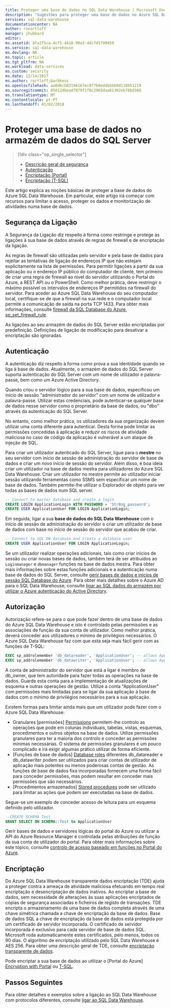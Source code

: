 ```yaml
---
title: Proteger uma base de dados no SQL Data Warehouse | Microsoft Docs
description: "Sugestões para proteger uma base de dados no Azure SQL Data Warehouse para desenvolver soluções."
services: sql-data-warehouse
documentationcenter: NA
author: ronortloff
manager: jhubbard
editor: 
ms.assetid: 8fa2f5ca-4cf5-4418-99a2-4dc745799850
ms.service: sql-data-warehouse
ms.devlang: NA
ms.topic: article
ms.tgt_pltfrm: NA
ms.workload: data-services
ms.custom: security
ms.date: 12/14/2017
ms.author: rortloff;barbkess
ms.openlocfilehash: aa0d6cb03196167ec077b0ed4bbbb9d118951219
ms.sourcegitcommit: 85012dbead7879f1f6c2965daa61302eb78bd366
ms.translationtype: MT
ms.contentlocale: pt-PT
ms.lasthandoff: 01/02/2018
---
```

# <a name="secure-a-database-in-sql-data-warehouse"></a>Proteger uma base de dados no armazém de dados do SQL Server
> [!div class="op_single_selector"]
> * [Descrição geral de segurança](sql-data-warehouse-overview-manage-security.md)
> * [Autenticação](sql-data-warehouse-authentication.md)
> * [Encriptação (Portal)](sql-data-warehouse-encryption-tde.md)
> * [Encriptação (T-SQL)](sql-data-warehouse-encryption-tde-tsql.md)
> 
> 

Este artigo explica as noções básicas de proteger a base de dados do Azure SQL Data Warehouse. Em particular, este artigo irá começar com recursos para limitar o acesso, proteger os dados e monitorização de atividades numa base de dados.

## <a name="connection-security"></a>Segurança da Ligação
A Segurança da Ligação diz respeito à forma como restringe e protege as ligações à sua base de dados através de regras de firewall e de encriptação da ligação.

As regras de firewall são utilizadas pelo servidor e pela base de dados para rejeitar as tentativas de ligação de endereços IP que não estejam explicitamente na lista de permissões. Para permitir ligações a partir da sua aplicação ou o endereço IP público do computador de cliente, tem primeiro de criar uma regra de firewall ao nível do servidor utilizando o Portal do Azure, a REST API ou o PowerShell. Como melhor prática, deve restringir o máximo possível os intervalos de endereços IP permitidos na firewall do servidor.  Para aceder ao Azure SQL Data Warehouse do seu computador local, certifique-se de que a firewall na sua rede e o computador local permite a comunicação de saída na porta TCP 1433.  Para obter mais informações, consulte [firewall da SQL Database do Azure][Azure SQL Database firewall], [sp_set_firewall_rule][sp_set_firewall_rule].

As ligações ao seu armazém de dados do SQL Server estão encriptadas por predefinição.  Definições de ligação de modificação para desativar a encriptação são ignoradas.

## <a name="authentication"></a>Autenticação
A autenticação diz respeito à forma como prova a sua identidade quando se liga à base de dados. Atualmente, o armazém de dados do SQL Server suporta autenticação do SQL Server com um nome de utilizador e palavra-passe, bem como um Azure Active Directory. 

Quando criou o servidor lógico para a sua base de dados, especificou um início de sessão "administrador do servidor" com um nome de utilizador e palavra-passe. Utilizar estas credenciais, pode autenticar-se qualquer base de dados nesse servidor como o proprietário da base de dados, ou "dbo" através da autenticação do SQL Server.

No entanto, como melhor prática, os utilizadores da sua organização devem utilizar uma conta diferente para autenticar. Desta forma pode limitar as permissões concedidas à aplicação e reduzir os riscos de atividade maliciosa no caso de código da aplicação é vulnerável a um ataque de injeção de SQL. 

Para criar um utilizador autenticado do SQL Server, ligue para o **mestre** no seu servidor com início de sessão de administração do servidor de base de dados e criar um novo início de sessão do servidor.  Além disso, é boa ideia criar um utilizador na base de dados mestra para utilizadores do Azure SQL Data Warehouse. Criar um utilizador no mestre permite ao utilizador iniciar sessão utilizando ferramentas como SSMS sem especificar um nome de base de dados.  Também permite-lhe utilizar o Explorador de objeto para ver todas as bases de dados num SQL server.

```sql
-- Connect to master database and create a login
CREATE LOGIN ApplicationLogin WITH PASSWORD = 'Str0ng_password';
CREATE USER ApplicationUser FOR LOGIN ApplicationLogin;
```

Em seguida, ligar a sua **base de dados do SQL Data Warehouse** com o início de sessão de administração do servidor e criar um utilizador de base de dados com base no início de sessão do servidor que acabou de criar.

```sql
-- Connect to SQL DW database and create a database user
CREATE USER ApplicationUser FOR LOGIN ApplicationLogin;
```

Se um utilizador realizar operações adicionais, tais como criar inícios de sessão ou criar novas bases de dados, também terá de ser atribuídos ao `Loginmanager` e `dbmanager` funções na base de dados mestra. Para obter mais informações sobre estas funções adicionais e a autenticação numa base de dados do SQL Server, consulte [gerir bases de dados e inícios de sessão SQL Database do Azure][Managing databases and logins in Azure SQL Database].  Para obter mais detalhes sobre o Azure AD para o SQL Data Warehouse, consulte [ligar ao SQL dados do armazém por utilizar o Azure autenticação do Active Directory][Connecting to SQL Data Warehouse By Using Azure Active Directory Authentication].

## <a name="authorization"></a>Autorização
Autorização refere-se para o que pode fazer dentro de uma base de dados do Azure SQL Data Warehouse e isto é controlado pelas permissões e as associações de função da sua conta de utilizador. Como melhor prática, deverá conceder aos utilizadores o mínimo de privilégios necessários. O Azure SQL Data Warehouse faz com que esta seja mais fácil gerir com as funções de T-SQL:

```sql
EXEC sp_addrolemember 'db_datareader', 'ApplicationUser'; -- allows ApplicationUser to read data
EXEC sp_addrolemember 'db_datawriter', 'ApplicationUser'; -- allows ApplicationUser to write data
```

A conta de administrador do servidor que está a ligar é membro de db_owner, que tem autoridade para fazer todas as operações na base de dados. Guarde esta conta para a implementação de atualizações de esquema e outras operações de gestão. Utilize a conta "ApplicationUser" com permissões mais limitadas para se ligar da sua aplicação à base de dados com o mínimo de privilégios necessários para a sua aplicação.

Existem formas para limitar ainda mais que um utilizador pode fazer com o Azure SQL Data Warehouse:

* Granulares [permissões] [ Permissions] permitem-lhe controlo as operações que pode em colunas individuais, tabelas, vistas, esquemas, procedimentos e outros objetos na base de dados. Utilize permissões granulares para ter a maioria dos controlo e conceder as permissões mínimas necessárias. O sistema de permissões granulares é um pouco complicado e irá exigir algumas prático utilizar de forma eficiente.
* [Funções de base de dados] [ Database roles] diferentes db_datareader e db_datawriter podem ser utilizados para criar contas de utilizador de aplicação mais potentes ou menos poderosas contas de gestão. As funções de base de dados fixa incorporadas fornecem uma forma fácil para conceder permissões, mas podem resultar em conceder mais permissões que são necessários.
* [Procedimentos armazenados] [ Stored procedures] pode ser utilizado para limitar as ações que podem ser executadas na base de dados.

Segue-se um exemplo de conceder acesso de leitura para um esquema definido pelo utilizador.
```sql
--CREATE SCHEMA Test
GRANT SELECT ON SCHEMA::Test to ApplicationUser
```

Gerir bases de dados e servidores lógicas do portal do Azure ou utilizar a API do Azure Resource Manager é controlada pelas atribuições de função da sua conta de utilizador do portal. Para obter mais informações sobre este tópico, consulte [controlo de acesso baseado em funções no Portal do Azure][Role-based access control in Azure Portal].

## <a name="encryption"></a>Encriptação
Do Azure SQL Data Warehouse transparente dados encriptação (TDE) ajuda a proteger contra a ameaça de atividade maliciosa efetuando em tempo real encriptação e desencriptação de dados inativos.  Ao encriptar a base de dados, sem necessidade de alterações às suas aplicações encriptados de cópias de segurança associadas e ficheiros de registo de transações. TDE encripta o armazenamento de uma base de dados completa através de uma chave simétrica chamada a chave de encriptação da base de dados. Base de dados SQL a chave de encriptação da base de dados está protegida por um certificado de servidor incorporada. O certificado de servidor incorporada é exclusivo para cada servidor de base de dados SQL. Microsoft roda automaticamente estes certificados, pelo menos, todos os 90 dias. O algoritmo de encriptação utilizado pelo SQL Data Warehouse é AES 256. Para obter uma descrição geral de TDE, consulte [encriptação transparente de dados][Transparent Data Encryption].

Pode encriptar a sua base de dados ao utilizar o [Portal do Azure] [ Encryption with Portal] ou [T-SQL][Encryption with TSQL].

## <a name="next-steps"></a>Passos Seguintes
Para obter detalhes e exemplos sobre a ligação ao SQL Data Warehouse com protocolos diferentes, consulte [ligar ao SQL Data Warehouse][Connect to SQL Data Warehouse].

<!--Image references-->

<!--Article references-->
[Connect to SQL Data Warehouse]: ./sql-data-warehouse-connect-overview.md
[Encryption with Portal]: ./sql-data-warehouse-encryption-tde.md
[Encryption with TSQL]: ./sql-data-warehouse-encryption-tde-tsql.md
[Connecting to SQL Data Warehouse By Using Azure Active Directory Authentication]: ./sql-data-warehouse-authentication.md

<!--MSDN references-->
[Azure SQL Database firewall]: https://msdn.microsoft.com/library/ee621782.aspx
[sp_set_firewall_rule]: https://msdn.microsoft.com/library/dn270017.aspx
[sp_set_database_firewall_rule]: https://msdn.microsoft.com/library/dn270010.aspx
[Database roles]: https://msdn.microsoft.com/library/ms189121.aspx
[Managing databases and logins in Azure SQL Database]: https://msdn.microsoft.com/library/ee336235.aspx
[Permissions]: https://msdn.microsoft.com/library/ms191291.aspx
[Stored procedures]: https://msdn.microsoft.com/library/ms190782.aspx
[Transparent Data Encryption]: https://msdn.microsoft.com/library/bb934049.aspx
[Azure portal]: https://portal.azure.com/

<!--Other Web references-->
[Role-based access control in Azure Portal]: https://azure.microsoft.com/documentation/articles/role-based-access-control-configure
